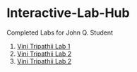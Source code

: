 # Interactive-Lab-Hub

Completed Labs for John Q. Student

1. [Vini Tripathii Lab 1](//github.com/ut33/IDD-Fa18-Lab1)
2. [Vini Tripathii Lab 2](//github.com/ut33/IDD-Fa19-Lab2)
3. [Vini Tripathii Lab 2](//github.com/ut33/IDD-Fa19-Lab3)
